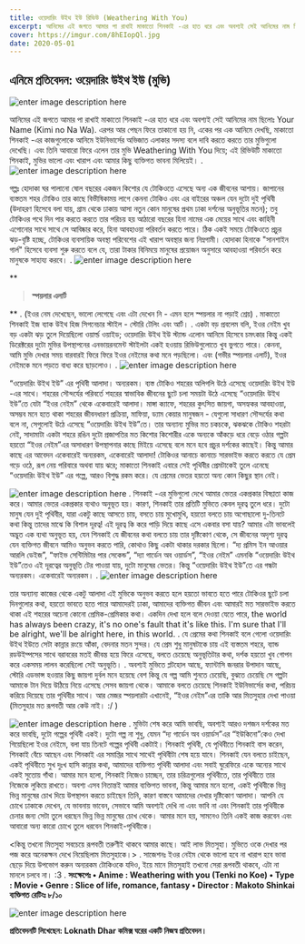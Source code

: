 ```yaml
---
title: ওয়েদারিং উইথ ইউ রিভিউ (Weathering With You)
excerpt: আনিমের এই জগতে আমার পা রাখাই মাকাতো শিনকাই -এর হাত ধরে এবং অবশ্যই সেই আনিমের নাম ছিলোঃ Your Name (Kimi no Na Wa). এরপর আর পেছন ফিরে তাকানো হয় নি, একের পর এক আনিমে দেখছি, মাকাতো শিনকাই -এর কাজগুলোকে আনিমে ইউনিভার্সের অভিজাত এলাকার সদস্য বলে দাবি করতে করতে তার মুভিগুলো দেখেছি.....
cover: https://imgur.com/8hEIopQl.jpg
date: 2020-05-01
--- 
```

## এনিমে প্রতিবেদন: ওয়েদারিং উইথ ইউ (মুভি)

![enter image description here](https://imgur.com/8hEIopQl.jpg)

আনিমের এই জগতে আমার পা রাখাই মাকাতো শিনকাই -এর হাত ধরে এবং অবশ্যই সেই আনিমের নাম ছিলোঃ Your Name (Kimi no Na Wa). এরপর আর পেছন ফিরে তাকানো হয় নি, একের পর এক আনিমে দেখছি, মাকাতো শিনকাই -এর কাজগুলোকে আনিমে ইউনিভার্সের অভিজাত এলাকার সদস্য বলে দাবি করতে করতে তার মুভিগুলো দেখেছি। এবং তিনি আবারো ফিরে এলেন তার মুভি Weathering With You দিয়ে; এই রিভিউটি মাকাতো শিনকাই, মুভির ভালো এবং খারাপ এবং আমার কিছু ব্যক্তিগত ভাবনা মিলিয়েই।
.
![enter image description here](https://imgur.com/6Lw3Wq3l.jpg)

গল্পঃ হোদাকা ঘর পালানো ষোল বছরের একজন কিশোর যে টোকিওতে এসেছে অন্য এক জীবনের আশায়। জাপানের ব্যস্ততম শহর টোকিও তার কাছে বিভীষিকাময় লাগে কেননা টোকিও এবং এর বাইরের অঞ্চল যেন দুটো দুই পৃথিবী (উদাহরণ হিসেবে বলা যায়, গ্রাম থেকে ঢাকায় আসা নতুন কোন মানুষের প্রথম ঢাকা দর্শনের অনুভূতির মতন); তবু টোকিওর পথে দিন পার করতে করতে তার পরিচয় হয় আঠারো বছরের হিনা নামের এক মেয়ের সাথে এবং কাহিনী এগোনোর সাথে সাথে সে আবিষ্কার করে, হিনা আবহাওয়া পরিবর্তন করতে পারে। ঠিক একই সময়ে টোকিওতে প্রচুর ঝড়-বৃষ্টি হচ্ছে, টোকিওর ব্যবসায়িক অবস্থা পরিবেশের এই খারাপ অবস্থার জন্য নিম্নগামী। হোদাকা হিনাকে "সানশাইন গার্ল" হিসেবে ব্যবসা শুরু করতে বলে যে, তারা টাকার বিনিময়ে মানুষের প্রয়োজন অনুসারে আবহাওয়া পরিবর্তন করে মানুষকে সাহায্য করবে।
.
![enter image description here](https://imgur.com/brLslwel.jpg)

**

> **স্পয়লার এলার্ট**

** 
.
(ইওর নেম দেখেছেন, ভালো লেগেছে এবং এটা দেখেন নি - এমন হলে স্পয়লার না পড়াই শ্রেয়)
.
মাকাতো শিনকাই ইজ ব্যাক উইথ হিজ সিগনেচার স্টাইল - স্টোরি টেলিং এবং আর্ট।
.
একটা বড় প্রবলেম বলি, ইওর নেইম খুব বড় একটা ঝড় তুলে দিয়েছিলো ওয়ার্ল্ড ওয়াইড; ওয়েদারিং উইথ ইউ স্ট্যান্ড এলোন আনিমে হিসেবে চমৎকার কিন্তু একই ডিরেক্টরের দুটো মুভির উপস্থাপনের এনভায়রনমেন্ট স্টাইলটা একই হওয়ায় রিভিউগুলোতে খুব ভুগতে পারে। কেননা, আমি মুভি দেখার সময় বারবারই ফিরে ফিরে ইওর নেইমের কথা মনে পড়ছিলো। এবং (গভীর স্পয়লার এলার্ট), ইওর নেইমকে মনে পড়তে বাধ্য করে ছাড়লোও।
.
![enter image description here](https://imgur.com/I7nhPBfl.jpg)

“ওয়েদারিং উইথ ইউ” এর পৃথিবী আলাদা। অন্যরকম। ব্যস্ত টোকিও শহরের অলিগলি উঠে এসেছে ওয়েদারিং উইথ ইউ -এর সাথে। শহরের সৌন্দর্যের পরিবর্তে শহরের স্বাভাবিক জীবনের ছুটে চলা সময়টা উঠে এসেছে “ওয়েদারিং উইথ ইউ”তে যেটা “ইওর নেইম” থেকে একেবারেই আলাদা। মাঙ্গা ক্যাফে, শহরের কুৎসিত জায়গা, অসহ্যকর আবহাওয়া, অসম্ভব মনে হতে থাকা শহরের জীবনধারণ প্রক্রিয়া, মাফিয়া, ড্যাম কেয়ার মানুষজন - যেগুলো সাধারণ সৌন্দর্যের কথা বলে না, সেগুলোই উঠে এসেছে “ওয়েদারিং উইথ ইউ”তে। তার অন্যান্য মুভির মত চকচকে, ঝকঝকে টোকিও শহরটা নেই, সাদামাটা একটা শহরে রঙিন দুটো প্রজাপতির মত কিশোর কিশোরীর একে অন্যকে আঁকড়ে ধরে বেড়ে ওঠার গল্পটা হয়তো “ইওর নেইম”এর অসাধারণ উপস্থাপনার কাছে মিইয়ে এসেছে বলে মনে হবে প্রচুর দর্শকের কাছেই। কিন্তু আমার কাছে এর আবেদন একেবারেই অন্যরকম, একেবারেই আলাদা! টোকিওর আনাচে কানাচে সারভাইভ করতে করতে যে প্রেম গড়ে ওঠে, রূপ নেয় পরিবারে অথবা যায় ঝরে; মাকাতো শিনকাই এবারে সেই পৃথিবীর প্রেমটাকেই তুলে এনেছে “ওয়েদারিং উইথ ইউ” এর গল্পে, আরও বিশুদ্ধ রকম করে। যে প্রেমের ভেতর হয়তো অন্য কোন কিছুর স্থান নেই।

![enter image description here](https://imgur.com/A8jgoK4l.jpg)
.
শিনকাই -এর মুভিগুলো দেখে আমার ভেতর একপ্রকার বিষণ্ণতা কাজ করে। আমার ভেতর একপ্রকার ব্যথাও অনুভূত হয়। কারণ, শিনকাই তার প্রতিটি মুভিতে কেবল দূরত্ব তুলে ধরে। দুটো মানুষ যেন দুই পৃথিবীর, যারা একটু কাছে আসতে চায়, বসতে চায় মুখোমুখি, হয়তো বলতে চায় অগোছালো দু-তিনটে কথা কিন্তু তাদের মাঝে কি বিশাল দূরত্ব! এই দূরত্ব কি করে পাড়ি দিয়ে কাছে এসে একবার বসা যায়? আমার এটা ভাবলেই অদ্ভুত এক ব্যথা অনুভূত হয়, যেন শিনকাই যে জীবনের কথা বলতে চায় তার দৃষ্টিকোণ থেকে, সে জীবনের অদৃশ্য দূরত্ব যেন ব্যক্তিগত জীবনে আমিও অনুভব করতে পারি, কোথাও কিছু একটা থাকার দরকার ছিলো। “দ্য প্রমিস ইন আওয়ার আরলি ডেইজ”, “ফাইভ সেন্টিমিটার পার সেকেন্ড”, “দ্যা গার্ডেন অব ওয়ার্ডস”, “ইওর নেইম” এমনকি “ওয়েদারিং উইথ ইউ”তেও এই দূরত্বের অনুভূতি টের পাওয়া যায়, দুটো মানুষের ভেতর। 
কিন্তু “ওয়েদারিং উইথ ইউ”তে এর গন্ধটা অন্যরকম। একেবারেই অন্যরকম।
.
![enter image description here](https://imgur.com/dQ4voqDl.jpg)

তার অন্যান্য কাজের থেকে একটু আলাদা এই মুভিকে অনুভব করতে হলে হয়তো ভাবতে হতে পারে টোকিওর ছুটে চলা দিনগুলোর কথা, হয়তো ভাবতে হতে পারে আমাদেরই ঢাকা, আমাদের ব্যক্তিগত জীবন এবং আমারই মত সারভাইভ করতে থাকা এই শহরের অচেনা কোনো প্রেমিক-প্রেমিকার কথা। একদিন দেখা হলে বলে দেওয়া যেতে পারে, the world has always been crazy, it's no one's fault that it's like this. I'm sure that I'll be alright, we'll be alright here, in this world.
.
যে প্রেমের কথা শিনকাই বলে গেলো ওয়েদারিং উইথ ইউতে সেটা কান্নার রংয়ে আঁকা, বেদনার মতন সুন্দর। যে প্রেম শুধু মানুষটাকে চায় এই ব্যস্ততম শহরে, ব্যান্ড রডউইম্পসের সাথে বরাবরের মতই জীবন্ত হয়ে ফিরে এসেছে, বলতে চেয়েছে অনুভূতিটার কথা, দর্শক হয়তো খুব গোপন করে একসময় লালন করেছিলো সেই অনুভূতি।
.
অবশ্যই মুভিতে প্লটহোল আছে, ফ্যান্টাসি জনরার উপাদান আছে, স্টোরি এডভান্স হওয়ার কিছু জায়গা দুর্বল মনে হয়েছে বেশ কিন্তু যে গল্প আমি শুনতে চেয়েছি, বুঝতে চেয়েছি সে গল্পটা আমাকে টান দিয়ে উঠিয়ে নিয়ে এসেছে সেসব জায়গা থেকে। আমাকে বলতে চেয়েছে শিনকাই ইউনিভার্সের কথা, পরিচয় করিয়ে দিয়েছে তার পৃথিবীর সাথে। আর মেজর স্পয়লারটা এখানেই, “ইওর নেইম”এর তাকি আর মিতসুহার দেখা পাওয়া (মিতসুহার মত রূপবতী আর কেউ নাই।  :/ )

![enter image description here](https://imgur.com/gvTuoYzl.jpg)
.
মুভিটা শেষ করে আমি ভাবছি, অবশ্যই আরও দশজন দর্শকের মত করে ভাবছি, দুটো গল্পের পৃথিবী একই। দুটো গল্প না শুধু, যেমন “দ্য গার্ডেন অব ওয়ার্ডস”এর “ইউকিনো”কেও দেখা গিয়েছিলো ইওর নেইমে, বলা যায় তিনটে গল্পের পৃথিবী একটাই। শিনকাই পৃথিবী, যে পৃথিবীতে শিনকাই বাস করেন, শিনকাই বেঁচে আছেন এবং শিনকাই এর সমাপ্তির সাথে সাথেই পৃথিবীটা শেষ হয়ে যাবে। শিনকাই যেন বলতে চাইছেন, একই পৃথিবীতে সুখ দুঃখ হাসি কান্নার কথা, আমাদের ব্যক্তিগত পৃথিবী আলাদা এবং সবাই ঘুরেফিরে একে অন্যের সাথে একই সুতোয় গাঁথা। আমার মনে হলো, শিনকাই নিজেও চাচ্ছেন, তার চরিত্রগুলোর পৃথিবীতে, তার পৃথিবীতে তার নিজেকে লুকিয়ে রাখতে। অবশ্য এসব নিতান্তই আমার ব্যক্তিগত ভাবনা, কিন্তু আমার মনে হলো, একই পৃথিবীকে ভিন্ন ভিন্ন মানুষের চোখ দিয়ে উপস্থাপন করতে চাইছেন তিনি, কারণ বাস্তবে আমাদের দেখার দৃষ্টিকোণ আলাদা। আপনি যে চোখে ঢাকাকে দেখেন, যে ভাবনায় ভাবেন, সেভাবে আমি অবশ্যই দেখি না এবং ভাবি না এবং শিনকাই তার পৃথিবীকে চেনার জন্য সেটা তুলে ধরছেন ভিন্ন ভিন্ন মানুষের চোখ থেকে। আমার মনে হয়, সামনেও তিনি একই কাজ করবেন এবং আবারো অন্য কারো চোখে তুলে ধরবেন শিনকাই-পৃথিবীকে।


<কিন্তু তখনো মিতসুহা সবচেয়ে রূপবতী তরুণীই থাকবে আমার কাছে। আই লাভ মিতসুহা। মুভিতে ওকে দেখার পর পজ করে অনেকক্ষন দেখে নিয়েছিলাম মিতসুহাকে।>
.
সাজেশনঃ ইওর নেইম থেকে ভালো হবে না খারাপ হবে ভাবা ছেড়ে দিয়ে উপভোগ করুন অন্যরকম টোকিওকে যদিও, ইয়ে মানে মিতসুহাই তখনো সেরা রূপবতী থাকবে, এটা না মানলে চলবে না।  :3
.
**সংক্ষেপেঃ
•	Anime : Weathering with you (Tenki no Koe)
•	Type : Movie
•	Genre : Slice of life, romance, fantasy
•	Director : Makoto Shinkai
ব্যক্তিগত রেটিংঃ ৮/১০**

![enter image description here](https://imgur.com/Y44zHd6l.jpg)

**প্রতিবেদনটি লিখেছেন: Loknath Dhar
কমিক্স ঘরের একটি নিজস্ব প্রতিবেদন।**
